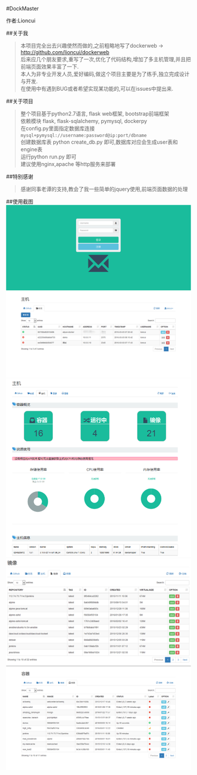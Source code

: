 #DockMaster

作者:Lioncui

##关于我
>本项目完全出去兴趣使然而做的,之前粗略地写了dockerweb -> http://github.com/lioncui/dockerweb  
>后来应几个朋友要求,重写了一次,优化了代码结构,增加了多主机管理,并且把前端页面效果丰富了一下.  
>本人为非专业开发人员,爱好编码,做这个项目主要是为了练手,独立完成设计与开发.  
>在使用中有遇到BUG或者希望实现某功能的,可以在issues中提出来.  

##关于项目
>整个项目基于python2.7语言, flask web框架, bootstrap前端框架  
>依赖模块 flask, flask-sqlalchemy, pymysql, dockerpy  
>在config.py里面指定数据库连接`mysql+pymysql://username:password@ip:port/dbname`  
>创建数据库表 python create_db.py 即可,数据库对应会生成user表和engine表  
>运行python run.py 即可  
>建议使用nginx,apache 等http服务来部署

##特别感谢
>感谢同事老谭的支持,教会了我一些简单的jquery使用,前端页面数据的处理

##使用截图
![Alt text](./imgs/登录.png)
![Alt text](./imgs/总览.png)
![Alt text](./imgs/主机.png)
![Alt text](./imgs/镜像.png)
![Alt text](./imgs/容器.png)